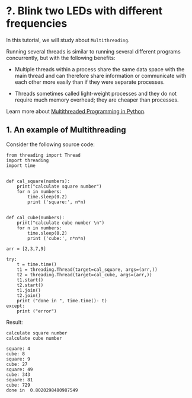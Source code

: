 # ?. Blink two LEDs with different frequencies

In this tutorial, we will study about `Multithreading`.

Running several threads is similar to running several different programs concurrently, but with the following benefits:

- Multiple threads within a process share the same data space with the main thread and can therefore share information or communicate with each other more easily than if they were separate processes.

- Threads sometimes called light-weight processes and they do not require much memory overhead; they are cheaper than processes.

Learn more about [Multithreaded Programming in Python](https://www.tutorialspoint.com/python/python_multithreading.htm).

## 1. An example of Multithreading

Consider the following source code:

```
from threading import Thread
import threading
import time


def cal_square(numbers):
	print("calculate square number")
	for n in numbers:
		time.sleep(0.2)
		print ('square:', n*n)


def cal_cube(numbers):
	print("calculate cube number \n")
	for n in numbers:
		time.sleep(0.2)
		print ('cube:', n*n*n)

arr = [2,3,7,9]

try:
	t = time.time()
	t1 = threading.Thread(target=cal_square, args=(arr,))
	t2 = threading.Thread(target=cal_cube, args=(arr,))
	t1.start()
	t2.start()
	t1.join()
	t2.join()
	print ("done in ", time.time()- t)
except:
	print ("error")
```

Result:
```
calculate square number
calculate cube number 

square: 4
cube: 8
square: 9
cube: 27
square: 49
cube: 343
square: 81
cube: 729
done in  0.8020298480987549
```







